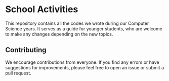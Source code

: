 # School Activities

This repository contains all the codes we wrote during our Computer Science years. It serves as a guide for younger students, who are welcome to make any changes depending on the new topics.


## Contributing

We encourage contributions from everyone. If you find any errors or have suggestions for improvements, please feel free to open an issue or submit a pull request.
